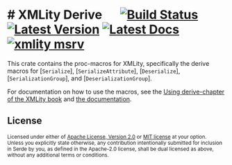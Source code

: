 # # XMLity Derive &emsp; [![Build Status]][actions] [![Latest Version]][crates.io] [![Latest Docs]][docs.rs] [![xmlity msrv]][Rust 1.82]

[Build Status]: https://img.shields.io/github/actions/workflow/status/lukasfri/xmlity/rust.yaml?branch=main
[actions]: https://github.com/lukasfri/xmlity/actions?query=branch%3Amain
[Latest Version]: https://img.shields.io/crates/v/xmlity-derive.svg
[crates.io]: https://crates.io/crates/xmlity-derive
[Latest Docs]: https://img.shields.io/badge/docs.rs-Latest-bbbbbb.svg
[docs.rs]: https://docs.rs/xmlity-derive/latest/xmlity_derive
[xmlity msrv]: https://img.shields.io/badge/rustc-1.82.0+-ab6000.svg
[Rust 1.82]: https://blog.rust-lang.org/2023/06/01/Rust-1.82.0.html

This crate contains the proc-macros for XMLity, specifically the derive macros for [`Serialize`], [`SerializeAttribute`], [`Deserialize`], [`SerializationGroup`], and [`DeserializationGroup`].

For documentation on how to use the macros, see the [Using derive-chapter of the XMLity book](https://xmlity.lukasfri.com/3_using_derive/index.html) and [the documentation][docs.rs].

## License

<sup>
Licensed under either of <a href="LICENSE-APACHE">Apache License, Version
2.0</a> or <a href="LICENSE-MIT">MIT license</a> at your option.
</sup>

<br>

<sub>
Unless you explicitly state otherwise, any contribution intentionally submitted
for inclusion in Serde by you, as defined in the Apache-2.0 license, shall be
dual licensed as above, without any additional terms or conditions.
</sub>
